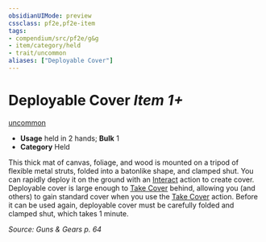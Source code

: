 ```yaml
---
obsidianUIMode: preview
cssclass: pf2e,pf2e-item
tags:
- compendium/src/pf2e/g&g
- item/category/held
- trait/uncommon
aliases: ["Deployable Cover"]
---
```

# Deployable Cover *Item 1+*  
[uncommon](rules/traits/uncommon.md "Uncommon Rarity Trait")  

- **Usage** held in 2 hands; **Bulk** 1
- **Category** Held

This thick mat of canvas, foliage, and wood is mounted on a tripod of flexible metal struts, folded into a batonlike shape, and clamped shut. You can rapidly deploy it on the ground with an [Interact](rules/actions/interact.md) action to create cover. Deployable cover is large enough to [Take Cover](rules/actions/take-cover.md) behind, allowing you (and others) to gain standard cover when you use the [Take Cover](rules/actions/take-cover.md) action. Before it can be used again, deployable cover must be carefully folded and clamped shut, which takes 1 minute.

*Source: Guns & Gears p. 64*